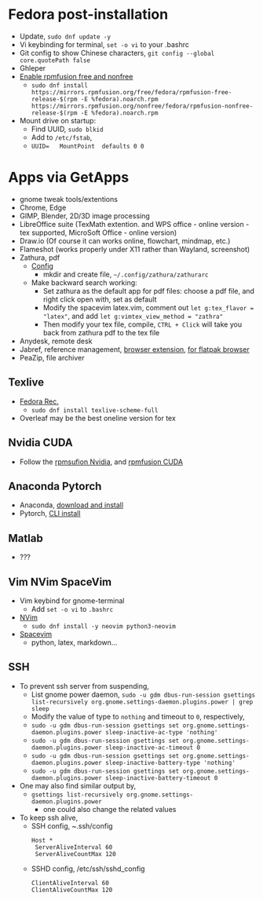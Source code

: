 # Fedora post-installation
- Update, `sudo dnf update -y`
- Vi keybinding for terminal, `set -o vi` to your .bashrc
- Git config to show Chinese characters, `git config --global core.quotePath false`
- Ghleper
- [Enable rpmfusion free and nonfree](https://rpmfusion.org/Configuration)
  - `sudo dnf install https://mirrors.rpmfusion.org/free/fedora/rpmfusion-free-release-$(rpm -E %fedora).noarch.rpm https://mirrors.rpmfusion.org/nonfree/fedora/rpmfusion-nonfree-release-$(rpm -E %fedora).noarch.rpm`
- Mount drive on startup:
  - Find UUID, `sudo blkid`
  - Add to `/etc/fstab`,
  - `UUID=   MountPoint  defaults 0 0`

# Apps via GetApps
- gnome tweak tools/extentions
- Chrome, Edge
- GIMP, Blender, 2D/3D image processing
- LibreOffice suite (TexMath extention. and WPS office - online version - tex supported, MicroSoft Office - online version)
- Draw.io (Of course it can works online, flowchart, mindmap, etc.)
- Flameshot (works properly under X11 rather than Wayland, screenshot)
- Zathura, pdf
  - [Config](https://gist.github.com/michaelmrose/9595075b43f24aa903fa)
    - mkdir and create file, `~/.config/zathura/zathurarc`
  - Make backward search working:
    - Set zathura as the default app for pdf files: choose a pdf file, and right click open with, set as default
    - Modify the spacevim latex.vim, comment out `let g:tex_flavor = "latex"`, and add `let g:vimtex_view_method = "zathra"`
    - Then modify your tex file, compile, `CTRL + Click` will take you back from zathura pdf to the tex file
- Anydesk, remote desk
- Jabref, reference management, [browser extension](https://docs.jabref.org/collect/jabref-browser-extension), [for flatpak browser](https://github.com/JabRef/JabRef-Browser-Extension/issues/611#event-13223959021)
- PeaZip, file archiver

## Texlive
- [Fedora Rec.](https://docs.fedoraproject.org/en-US/neurofedora/latex/)
  - `sudo dnf install texlive-scheme-full`
- Overleaf may be the best oneline version for tex

## Nvidia CUDA
- Follow the [rpmsufion Nvidia](https://rpmfusion.org/Howto/NVIDIA), and [rpmfusion CUDA](https://rpmfusion.org/Howto/CUDA)

## Anaconda Pytorch
- Anaconda, [download and install](https://www.anaconda.com/download/success)
- Pytorch, [CLI install](https://pytorch.org/get-started/locally/)

## Matlab
- ???

## Vim NVim SpaceVim
- Vim keybind for gnome-terminal
  - Add `set -o vi` to `.bashrc`
- [NVim](https://github.com/neovim/neovim/blob/master/INSTALL.md)
  - `sudo dnf install -y neovim python3-neovim`
- [Spacevim](https://spacevim.org/)
  - python, latex, markdown...

## SSH
- To prevent ssh server from suspending,
  - List  gnome power daemon, `sudo -u gdm dbus-run-session gsettings list-recursively org.gnome.settings-daemon.plugins.power | grep sleep`
  - Modify the value of type to `nothing` and timeout to `0`, respectively,
  - `sudo -u gdm dbus-run-session gsettings set org.gnome.settings-daemon.plugins.power sleep-inactive-ac-type 'nothing'`
  - `sudo -u gdm dbus-run-session gsettings set org.gnome.settings-daemon.plugins.power sleep-inactive-ac-timeout 0`
  - `sudo -u gdm dbus-run-session gsettings set org.gnome.settings-daemon.plugins.power sleep-inactive-battery-type 'nothing'`
  - `sudo -u gdm dbus-run-session gsettings set org.gnome.settings-daemon.plugins.power sleep-inactive-battery-timeout 0`
- One may also find similar output by,
  - `gsettings list-recursively org.gnome.settings-daemon.plugins.power`
    - one could also change the related values
- To keep ssh alive,
  - SSH config, ~.ssh/config
    ```
    Host *
     ServerAliveInterval 60
     ServerAliveCountMax 120
    ```
  - SSHD config, /etc/ssh/sshd_config
    ```
    ClientAliveInterval 60
    ClientAliveCountMax 120
    ```
